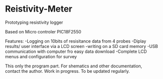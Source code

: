 # Reistivity-Meter
Prototyping resistivity logger

Based on Micro controler PIC18F2550

Features:
-Logging on 10bits of resisitance data from 4 probes
-Diplay results/ user interface via a LCD screen
-writing on a SD card memory
-USB communication with computer fro easy data download
-Complete LCD menus and configuration for survey

This only the program part. For shematics and other documentation, contact the author.
Work in progress. To be updated regularly.
